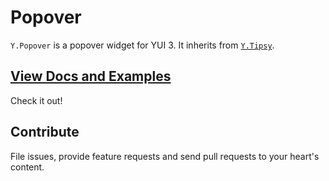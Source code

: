 Popover
=======

`Y.Popover` is a popover widget for YUI 3. It inherits from [`Y.Tipsy`](https://github.com/tilomitra/tipsy/).

[View Docs and Examples](http://tilomitra.github.com/tipsy/)
--------------------------

Check it out!

Contribute
----------

File issues, provide feature requests and send pull requests to your heart's content.
